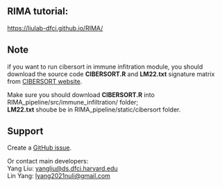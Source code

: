 ## RIMA tutorial:  
https://liulab-dfci.github.io/RIMA/

## Note
if you want to run cibersort in immune infitration module, you should download the source code **CIBERSORT.R** and **LM22.txt** signature matrix from [CIBERSORT website](https://cibersort.stanford.edu).

Make sure you should download **CIBERSORT.R** into RIMA_pipeline/src/immune_infiltration/ folder;\
**LM22.txt** shoube be in RIMA_pipeline/static/cibersort folder.

## Support 
Create a [GitHub issue](https://github.com/liulab-dfci/RIMA_pipeline/issues).

Or contact main developers:\
Yang Liu: yangliu@ds.dfci.harvard.edu\
Lin Yang: lyang2021nuli@gmail.com 


